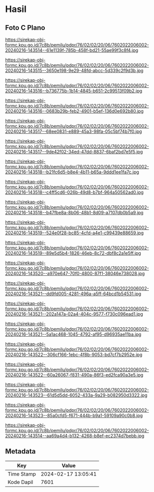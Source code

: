 # Hasil

## Foto C Plano

https://sirekap-obj-formc.kpu.go.id/7c8b/pemilu/pdpr/76/02/02/20/06/7602022006002-20240216-143514--61e1139f-785b-458f-bd21-55ae99f3c8f4.jpg

https://sirekap-obj-formc.kpu.go.id/7c8b/pemilu/pdpr/76/02/02/20/06/7602022006002-20240216-143515--3650e198-9e29-48fd-abcc-5d339c2f9d3b.jpg

https://sirekap-obj-formc.kpu.go.id/7c8b/pemilu/pdpr/76/02/02/20/06/7602022006002-20240216-143516--b736775b-1b14-4845-b651-2c99513f09b2.jpg

https://sirekap-obj-formc.kpu.go.id/7c8b/pemilu/pdpr/76/02/02/20/06/7602022006002-20240216-143516--0683b29b-feb2-4901-b5ef-136d0e692b80.jpg

https://sirekap-obj-formc.kpu.go.id/7c8b/pemilu/pdpr/76/02/02/20/06/7602022006002-20240216-143517--68ee0831-e889-45a3-98fa-05c5bf74b7f0.jpg

https://sirekap-obj-formc.kpu.go.id/7c8b/pemilu/pdpr/76/02/02/20/06/7602022006002-20240216-143517--9de42f02-34ed-47dd-8837-6baf2bd7e5f5.jpg

https://sirekap-obj-formc.kpu.go.id/7c8b/pemilu/pdpr/76/02/02/20/06/7602022006002-20240216-143518--b21fc6d5-b8e4-4b11-b65a-9ddd1ee1fa7c.jpg

https://sirekap-obj-formc.kpu.go.id/7c8b/pemilu/pdpr/76/02/02/20/06/7602022006002-20240216-143518--c4ff5cd6-026b-49d8-b7bf-964a50562ad0.jpg

https://sirekap-obj-formc.kpu.go.id/7c8b/pemilu/pdpr/76/02/02/20/06/7602022006002-20240216-143518--b47fbe8a-8b06-48b1-8d09-a7107db0b5a9.jpg

https://sirekap-obj-formc.kpu.go.id/7c8b/pemilu/pdpr/76/02/02/20/06/7602022006002-20240216-143519--524e0f28-bc85-4cfd-a4e1-c99439e88659.jpg

https://sirekap-obj-formc.kpu.go.id/7c8b/pemilu/pdpr/76/02/02/20/06/7602022006002-20240216-143519--89e5d5b4-1826-46eb-8c72-dbf8c2a1e5ff.jpg

https://sirekap-obj-formc.kpu.go.id/7c8b/pemilu/pdpr/76/02/02/20/06/7602022006002-20240216-143520--a970e647-70f0-4800-87f1-38046e738028.jpg

https://sirekap-obj-formc.kpu.go.id/7c8b/pemilu/pdpr/76/02/02/20/06/7602022006002-20240216-143521--dd9fd005-4281-496a-a5ff-64bcd1b54531.jpg

https://sirekap-obj-formc.kpu.go.id/7c8b/pemilu/pdpr/76/02/02/20/06/7602022006002-20240216-143521--202a147a-02a4-404c-9577-f730c096ead1.jpg

https://sirekap-obj-formc.kpu.go.id/7c8b/pemilu/pdpr/76/02/02/20/06/7602022006002-20240216-143521--5a1ac468-1045-4792-af95-d96935ae11ba.jpg

https://sirekap-obj-formc.kpu.go.id/7c8b/pemilu/pdpr/76/02/02/20/06/7602022006002-20240216-143522--306cf166-1ebc-4f8b-9053-bd7cf7b2952e.jpg

https://sirekap-obj-formc.kpu.go.id/7c8b/pemilu/pdpr/76/02/02/20/06/7602022006002-20240216-143522--60a26067-f831-490a-86f3-ed2fca90a3e5.jpg

https://sirekap-obj-formc.kpu.go.id/7c8b/pemilu/pdpr/76/02/02/20/06/7602022006002-20240216-143523--61d5d5dd-6052-433a-9a29-b082950d3322.jpg

https://sirekap-obj-formc.kpu.go.id/7c8b/pemilu/pdpr/76/02/02/20/06/7602022006002-20240216-143523--85a0cfd5-f671-444b-b9a1-59109a90c0b8.jpg

https://sirekap-obj-formc.kpu.go.id/7c8b/pemilu/pdpr/76/02/02/20/06/7602022006002-20240216-143514--aa69a4d4-b132-4268-b8ef-ec2374d7bebb.jpg


## Metadata

| Key        | Value               |
| ---------- | ------------------- |
| Time Stamp | 2024-02-17 13:05:41 |
| Kode Dapil | 7601                |



